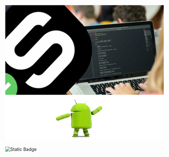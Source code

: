 <div id="header" align="center">
  <img src="https://github.com/Ellepfan/Stqpic/blob/main/разное/i.png" width="600"/>
</div>

<div id="header" align="center">
  <img src="https://github.com/Ellepfan/Stqpic/blob/main/разное/codeAndroid.gif" width="600"/>
</div>


![Static Badge](https://img.shields.io/badge/java-android-green?style=flat&logo=android)

